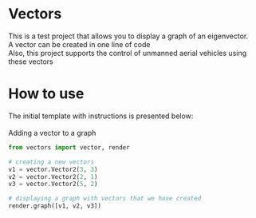 # Vectors
This is a test project that allows you to display a graph of an eigenvector.
<br>
A vector can be created in one line of code
<br>
Also, this project supports the control of unmanned aerial vehicles using these vectors

# How to use
The initial template with instructions is presented below:
<br>
<br>
Adding a vector to a graph
```Python
from vectors import vector, render

# creating a new vectors
v1 = vector.Vector2(3, 3)
v2 = vector.Vector2(2, 1)
v3 = vector.Vector2(5, 2)

# displaying a graph with vectors that we have created
render.graph([v1, v2, v3])
```
